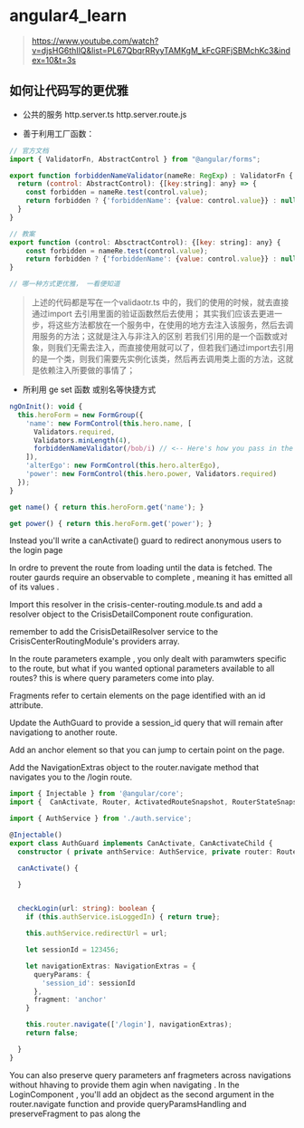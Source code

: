# angular4_learn

> https://www.youtube.com/watch?v=djsHG6thIlQ&list=PL67QbqrRRyyTAMKgM_kFcGRFjSBMchKc3&index=10&t=3s

## 如何让代码写的更优雅

* 公共的服务 http.server.ts  http.server.route.js

* 善于利用工厂函数：

```js
// 官方文档
import { ValidatorFn, AbstractControl } from "@angular/forms";

export function forbiddenNameValidator(nameRe: RegExp) : ValidatorFn {
  return (control: AbstractControl): {[key:string]: any} => {
    const forbidden = nameRe.test(control.value);
    return forbidden ? {'forbiddenName': {value: control.value}} : null
  }
}

// 教案
export function (control: AbsctractControl): {[key: string]: any} {
    const forbidden = nameRe.test(control.value);
    return forbidden ? {'forbiddenName': {value: control.value}} : null
}

// 哪一种方式更优雅， 一看便知道
```
> 上述的代码都是写在一个validaotr.ts 中的，我们的使用的时候，就去直接通过import 去引用里面的验证函数然后去使用； 其实我们应该去更进一步，将这些方法都放在一个服务中，在使用的地方去注入该服务，然后去调用服务的方法；这就是注入与非注入的区别 若我们引用的是一个函数或对象，则我们无需去注入，而直接使用就可以了，但若我们通过import去引用的是一个类，则我们需要先实例化该类，然后再去调用类上面的方法，这就是依赖注入所要做的事情了；

* 所利用 ge set 函数 或别名等快捷方式

```js
ngOnInit(): void {
  this.heroForm = new FormGroup({
    'name': new FormControl(this.hero.name, [
      Validators.required,
      Validators.minLength(4),
      forbiddenNameValidator(/bob/i) // <-- Here's how you pass in the custom validator.
    ]),
    'alterEgo': new FormControl(this.hero.alterEgo),
    'power': new FormControl(this.hero.power, Validators.required)
  });
}

get name() { return this.heroForm.get('name'); }

get power() { return this.heroForm.get('power'); }
```

Instead you'll write a canActivate() guard to redirect anonymous users to the login page 


In ordre to prevent the route from loading until the data is fetched. The router gaurds require an observable to complete , meaning it has emitted all of its values . 

Import this resolver in the crisis-center-routing.module.ts and add a resolver object to the CrisisDetailComponent route configuration.

remember to add the CrisisDetailResolver service to the CrisisCenterRoutingModule's providers array.

In the route parameters example , you only dealt with paramwters specific to the route, but what if you wanted optional parameters available to all routes? this is where query parameters come into play.

Fragments refer to certain elements on the page identified with an id attribute.

Update the AuthGuard to provide a session_id query that will remain after navigationg to another route. 

Add an anchor element so that you can jump to certain point on the page.

Add the NavigationExtras object to the router.navigate method that navigates you to the /login route.

```ts
import { Injectable } from '@angular/core';
import {  CanActivate, Router, ActivatedRouteSnapshot, RouterStateSnapshot, CanActivateChild, NavigationExtras } from '@angular/router';

import { AuthService } from './auth.service';

@Injectable()
export class AuthGuard implements CanActivate, CanActivateChild {
  constructor ( private anthService: AuthService, private router: Router) {}

  canActivate() {

  }


  checkLogin(url: string): boolean {
    if (this.authService.isLoggedIn) { return true};

    this.authService.redirectUrl = url;

    let sessionId = 123456;

    let navigationExtras: NavigationExtras = {
      queryParams: {
        'session_id': sessionId
      },
      fragment: 'anchor'
    }

    this.router.navigate(['/login'], navigationExtras);
    return false;

  }
}


```

You can also preserve query parameters anf fragmeters across navigations without hhaving to provide them agin when navigating . In the LoginComponent , you'll add an objdect as the second argument in the router.navigate function and provide queryParamsHandling and preserveFragment to pas along the 

